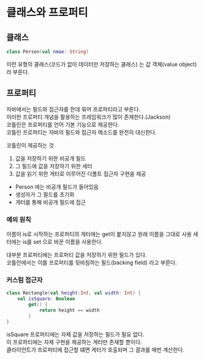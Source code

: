 # 클래스와 프로퍼티

## 클래스 

```kotlin
class Person(val nmae: String)
```

이런 유형의 클래스(코드가 없이 데이터만 저장하는 클래스) 는 값 객체(value object) 라 부른다.   

## 프로퍼티

자바에서는 필드와 접근자를 한데 묶어 프로퍼티라고 부른다.   
이러한 프로퍼티 개념을 활용하는 프레임워크가 많이 존재한다.(Jackson)   
코틀린은 프로퍼티를 언어 기본 기능으로 제공한다.   
코틀린 프로퍼티는 자바의 필드와 접근자 메소드를 완전히 대신한다.   

코틀린이 제공하는 것 
1. 값을 저장하기 위한 비공개 필드 
2. 그 필드에 값을 저장하기 위한 세터 
3. 값을 읽기 위한 게터로 이루어진 디폴트 접근자 구현을 제공

* Person 에는 비공개 필드가 들어있음 
* 생성자가 그 필드를 초기화
* 게터를 통해 비공개 필드에 접근

### 예외 원칙
이름이 is로 시작하는 프로퍼티의 게터에는 get이 붙지않고 원래 이름을 그대로 사용
세터에는 is를 set 으로 바꾼 이름을 사용한다.   

대부분 프로퍼티에는 프로퍼티 값을 저장하기 위한 필드가 있다.   
코틀린에서는 이를 프로퍼티를 뒷바침하는 필드(backing field) 라고 부른다.   

### 커스텀 접근자

```kotlin
class Rectangle(val height:Int, val width: Int) {
    val isSquare: Boolean
        get() {
            return height == width
        }
}
```

isSquare 프로퍼티에는 자체 값을 저장하는 필드가 필요 없다.   
이 프로퍼티에는 자체 구현을 제공하는 게터만 존재할 뿐이다.   
클라이언트가 프로퍼티에 접근할 떄면 게터가 호출되며 그 결과를 매번 계산한다.  


   